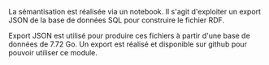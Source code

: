 La sémantisation est réalisée via un notebook. Il s'agit d'exploiter un export JSON de la base de données SQL pour construire le fichier RDF.

Export JSON est utilisé pour produire ces fichiers à partir d'une base de données de 7.72 Go.
Un export est réalisé et disponible sur github pour pouvoir utiliser ce module.

